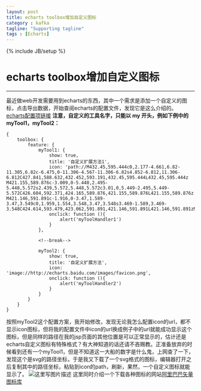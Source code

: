 ```yaml
---
layout: post
title: echarts toolbox增加自定义图标
category : kafka
tagline: "Supporting tagline"
tags : [Echarts]
---
```

{% include JB/setup %}
# echarts toolbox增加自定义图标
---


最近做web开发需要用到echarts的东西，其中一个需求是添加一个自定义的图标，点击导出数据，开始查阅echarts的配置文件，发现它是这么介绍的。[echarts配置项链接](http://echarts.baidu.com/option.html#toolbox.feature)
**注意，自定义的工具名字，只能以 my 开头，例如下例中的 myTool1，myTool2：**


```
{
    toolbox: {
        feature: {
            myTool1: {
                show: true,
                title: '自定义扩展方法1',
                icon: 'path://M432.45,595.444c0,2.177-4.661,6.82-11.305,6.82c-6.475,0-11.306-4.567-11.306-6.82s4.852-6.812,11.306-6.812C427.841,588.632,432.452,593.191,432.45,595.444L432.45,595.444z M421.155,589.876c-3.009,0-5.448,2.495-5.448,5.572s2.439,5.572,5.448,5.572c3.01,0,5.449-2.495,5.449-5.572C426.604,592.371,424.165,589.876,421.155,589.876L421.155,589.876z M421.146,591.891c-1.916,0-3.47,1.589-3.47,3.549c0,1.959,1.554,3.548,3.47,3.548s3.469-1.589,3.469-3.548C424.614,593.479,423.062,591.891,421.146,591.891L421.146,591.891zM421.146,591.891',
                onclick: function (){
                    alert('myToolHandler1')
                }
            },

            <!--break-->

            myTool2: {
                show: true,
                title: '自定义扩展方法',
                icon: 'image://http://echarts.baidu.com/images/favicon.png',
                onclick: function (){
                    alert('myToolHandler2')
                }
            }
        }
    }
}
```
按照myTool2这个配置方案，我开始修改，发现无论我怎么配置icon的url，都不显示icon图标，但将我的配置文件中icon的url换成例子中的url就能成功显示这个图标，但是同样的路径在我的jsp页面的其他位置是可以正常显示的，估计还是echarts自定义图标有特殊格式？有大神知道的话还请不吝赐教。正准备放弃的时候看到还有一个myTool1，但是不知道这一大船的数字是什么鬼，上网查了一下，发现这个是svg的路径坐标，于是我又下载了一个svg格式的图标，编辑器打开之后复制其中的路径坐标，粘贴到icon的path，刷新，果然，一个自定义图标就能显示了。
![这里写图片描述](http://img.blog.csdn.net/20170328141621007?watermark/2/text/aHR0cDovL2Jsb2cuY3Nkbi5uZXQvemhlbnl1c2hhbw==/font/5a6L5L2T/fontsize/400/fill/I0JBQkFCMA==/dissolve/70/gravity/SouthEast)
这里同时介绍一个下载各种图标的网站[阿里巴巴矢量图标库](http://www.iconfont.cn/)